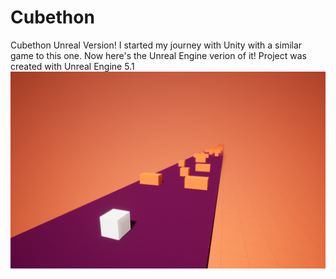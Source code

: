 # Cubethon
Cubethon Unreal Version!
I started my journey with Unity with a similar game to this one. Now here's the Unreal Engine verion of it!
Project was created with Unreal Engine 5.1
![Image](Image.png)
